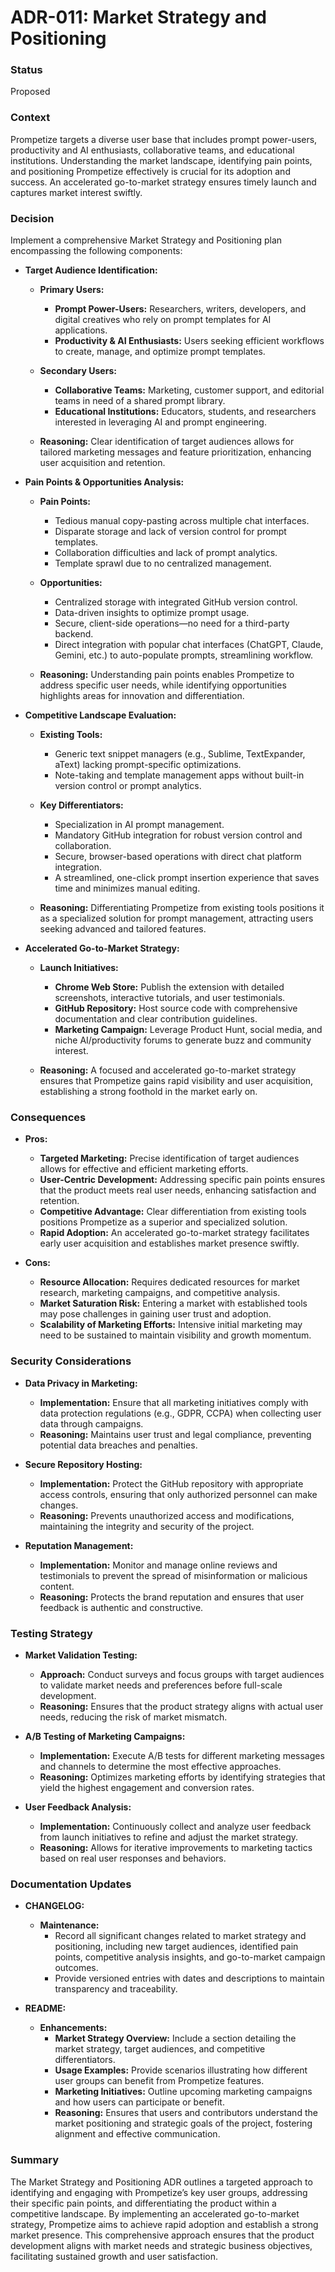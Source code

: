 # ADR-011: Market Strategy and Positioning

### Status
Proposed

### Context
Prompetize targets a diverse user base that includes prompt power-users, productivity and AI enthusiasts, collaborative teams, and educational institutions. Understanding the market landscape, identifying pain points, and positioning Prompetize effectively is crucial for its adoption and success. An accelerated go-to-market strategy ensures timely launch and captures market interest swiftly.

### Decision
Implement a comprehensive Market Strategy and Positioning plan encompassing the following components:

- **Target Audience Identification:**
  - **Primary Users:**
    - **Prompt Power-Users:** Researchers, writers, developers, and digital creatives who rely on prompt templates for AI applications.
    - **Productivity & AI Enthusiasts:** Users seeking efficient workflows to create, manage, and optimize prompt templates.
  
  - **Secondary Users:**
    - **Collaborative Teams:** Marketing, customer support, and editorial teams in need of a shared prompt library.
    - **Educational Institutions:** Educators, students, and researchers interested in leveraging AI and prompt engineering.
  
  - **Reasoning:** Clear identification of target audiences allows for tailored marketing messages and feature prioritization, enhancing user acquisition and retention.

- **Pain Points & Opportunities Analysis:**
  - **Pain Points:**
    - Tedious manual copy-pasting across multiple chat interfaces.
    - Disparate storage and lack of version control for prompt templates.
    - Collaboration difficulties and lack of prompt analytics.
    - Template sprawl due to no centralized management.
  
  - **Opportunities:**
    - Centralized storage with integrated GitHub version control.
    - Data-driven insights to optimize prompt usage.
    - Secure, client-side operations—no need for a third-party backend.
    - Direct integration with popular chat interfaces (ChatGPT, Claude, Gemini, etc.) to auto-populate prompts, streamlining workflow.
  
  - **Reasoning:** Understanding pain points enables Prompetize to address specific user needs, while identifying opportunities highlights areas for innovation and differentiation.

- **Competitive Landscape Evaluation:**
  - **Existing Tools:**
    - Generic text snippet managers (e.g., Sublime, TextExpander, aText) lacking prompt-specific optimizations.
    - Note-taking and template management apps without built-in version control or prompt analytics.
  
  - **Key Differentiators:**
    - Specialization in AI prompt management.
    - Mandatory GitHub integration for robust version control and collaboration.
    - Secure, browser-based operations with direct chat platform integration.
    - A streamlined, one-click prompt insertion experience that saves time and minimizes manual editing.
  
  - **Reasoning:** Differentiating Prompetize from existing tools positions it as a specialized solution for prompt management, attracting users seeking advanced and tailored features.

- **Accelerated Go-to-Market Strategy:**
  - **Launch Initiatives:**
    - **Chrome Web Store:** Publish the extension with detailed screenshots, interactive tutorials, and user testimonials.
    - **GitHub Repository:** Host source code with comprehensive documentation and clear contribution guidelines.
    - **Marketing Campaign:** Leverage Product Hunt, social media, and niche AI/productivity forums to generate buzz and community interest.
  
  - **Reasoning:** A focused and accelerated go-to-market strategy ensures that Prompetize gains rapid visibility and user acquisition, establishing a strong foothold in the market early on.

### Consequences

- **Pros:**
  - **Targeted Marketing:** Precise identification of target audiences allows for effective and efficient marketing efforts.
  - **User-Centric Development:** Addressing specific pain points ensures that the product meets real user needs, enhancing satisfaction and retention.
  - **Competitive Advantage:** Clear differentiation from existing tools positions Prompetize as a superior and specialized solution.
  - **Rapid Adoption:** An accelerated go-to-market strategy facilitates early user acquisition and establishes market presence swiftly.
  
- **Cons:**
  - **Resource Allocation:** Requires dedicated resources for market research, marketing campaigns, and competitive analysis.
  - **Market Saturation Risk:** Entering a market with established tools may pose challenges in gaining user trust and adoption.
  - **Scalability of Marketing Efforts:** Intensive initial marketing may need to be sustained to maintain visibility and growth momentum.
  
### Security Considerations

- **Data Privacy in Marketing:**
  - **Implementation:** Ensure that all marketing initiatives comply with data protection regulations (e.g., GDPR, CCPA) when collecting user data through campaigns.
  - **Reasoning:** Maintains user trust and legal compliance, preventing potential data breaches and penalties.
  
- **Secure Repository Hosting:**
  - **Implementation:** Protect the GitHub repository with appropriate access controls, ensuring that only authorized personnel can make changes.
  - **Reasoning:** Prevents unauthorized access and modifications, maintaining the integrity and security of the project.
  
- **Reputation Management:**
  - **Implementation:** Monitor and manage online reviews and testimonials to prevent the spread of misinformation or malicious content.
  - **Reasoning:** Protects the brand reputation and ensures that user feedback is authentic and constructive.

### Testing Strategy

- **Market Validation Testing:**
  - **Approach:** Conduct surveys and focus groups with target audiences to validate market needs and preferences before full-scale development.
  - **Reasoning:** Ensures that the product strategy aligns with actual user needs, reducing the risk of market mismatch.
  
- **A/B Testing of Marketing Campaigns:**
  - **Implementation:** Execute A/B tests for different marketing messages and channels to determine the most effective approaches.
  - **Reasoning:** Optimizes marketing efforts by identifying strategies that yield the highest engagement and conversion rates.
  
- **User Feedback Analysis:**
  - **Implementation:** Continuously collect and analyze user feedback from launch initiatives to refine and adjust the market strategy.
  - **Reasoning:** Allows for iterative improvements to marketing tactics based on real user responses and behaviors.
  
### Documentation Updates

- **CHANGELOG:**
  - **Maintenance:** 
    - Record all significant changes related to market strategy and positioning, including new target audiences, identified pain points, competitive analysis insights, and go-to-market campaign outcomes.
    - Provide versioned entries with dates and descriptions to maintain transparency and traceability.
  
- **README:**
  - **Enhancements:** 
    - **Market Strategy Overview:** Include a section detailing the market strategy, target audiences, and competitive differentiators.
    - **Usage Examples:** Provide scenarios illustrating how different user groups can benefit from Prompetize features.
    - **Marketing Initiatives:** Outline upcoming marketing campaigns and how users can participate or benefit.
    - **Reasoning:** Ensures that users and contributors understand the market positioning and strategic goals of the project, fostering alignment and effective communication.

### Summary
The Market Strategy and Positioning ADR outlines a targeted approach to identifying and engaging with Prompetize’s key user groups, addressing their specific pain points, and differentiating the product within a competitive landscape. By implementing an accelerated go-to-market strategy, Prompetize aims to achieve rapid adoption and establish a strong market presence. This comprehensive approach ensures that the product development aligns with market needs and strategic business objectives, facilitating sustained growth and user satisfaction.
